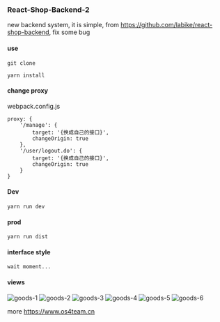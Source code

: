 ### React-Shop-Backend-2

new backend system, it is simple, from https://github.com/labike/react-shop-backend, fix some bug

#### use

    git clone

    yarn install

#### change proxy

webpack.config.js

    proxy: {
        '/manage': {
            target: '{换成自己的接口}',
            changeOrigin: true
        },
        '/user/logout.do': {
            target: '{换成自己的接口}',
            changeOrigin: true
        }
    }

#### Dev

    yarn run dev

#### prod

    yarn run dist

#### interface style

    wait moment...

#### views

![goods-1](http://oo8hp4ueg.bkt.clouddn.com/goods-1.png)
![goods-2](http://oo8hp4ueg.bkt.clouddn.com/goods-2.png)
![goods-3](http://oo8hp4ueg.bkt.clouddn.com/goods-3.png)
![goods-4](http://oo8hp4ueg.bkt.clouddn.com/goods-4.png)
![goods-5](http://oo8hp4ueg.bkt.clouddn.com/goods-5.png)
![goods-6](http://oo8hp4ueg.bkt.clouddn.com/goods-6.gif)

more  https://www.os4team.cn
